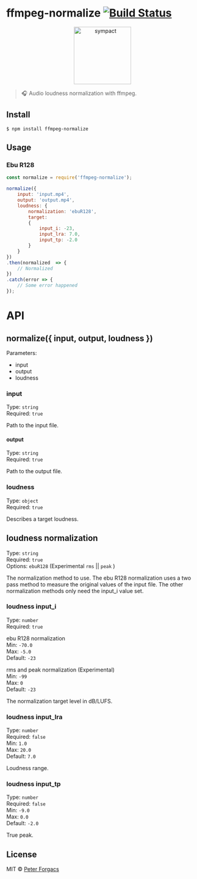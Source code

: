 # ffmpeg-normalize [![Build Status](https://travis-ci.org/peterforgacs/ffmpeg-normalize.svg?branch=master)](https://travis-ci.org/peterforgacs/ffmpeg-normalize)

<p align="center">
  <a href="https://github.com/peterforgacs/ffmpeg-normalize">
    <img src="https://cdn.iconscout.com/public/images/icon/free/png-512/ffmpeg-logo-3c576f7243ee4577-512x512.png" alt="sympact" width="150"/>
  </a>
</p>

> 🎧 Audio loudness normalization with ffmpeg.

## Install

```
$ npm install ffmpeg-normalize
```


## Usage

### Ebu R128

```js
const normalize = require('ffmpeg-normalize');

normalize({
	input: 'input.mp4',
	output: 'output.mp4',
	loudness: {
		normalization: 'ebuR128',
		target:
		{
			input_i: -23,
			input_lra: 7.0,
			input_tp: -2.0
		}
	}
})
.then(normalized  => {
	// Normalized
})
.catch(error => {
	// Some error happened
});
```

# API

## normalize({ input, output, loudness })

Parameters:
* input
* output
* loudness

### input

Type: `string`  
Required: `true`

Path to the input file.

#### output

Type: `string`  
Required: `true`

Path to the output file.

### loudness

Type: `object`  
Required: `true`

Describes a target loudness.

## loudness normalization

Type: `string`  
Required: `true`  
Options: `ebuR128` (Experimental `rms` || `peak`   )  

The normalization method to use.
The ebu R128 normalization uses a two pass method to measure the original values of the input file.
The other normalization methods only need the input_i value set.


### loudness input_i

Type: `number`  
Required: `true`  

ebu R128 normalization  
Min: `-70.0`  
Max: `-5.0`  
Default: `-23`  

rms and peak normalization (Experimental)  
Min: `-99`  
Max: `0`  
Default: `-23`  

The normalization target level in dB/LUFS.

### loudness input_lra

Type: `number`  
Required: `false`  
Min: `1.0`  
Max: `20.0`  
Default: `7.0`  

Loudness range.  

### loudness input_tp

Type: `number`  
Required: `false`  
Min: `-9.0`  
Max: `0.0`  
Default: `-2.0`  

True peak.

## License

MIT © [Peter Forgacs](http://peterforgacs.github.io)
